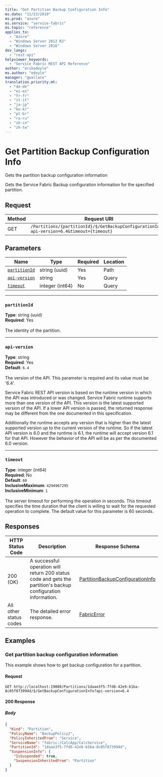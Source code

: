 ```yaml
---
title: "Get Partition Backup Configuration Info"
ms.date: "11/23/2019"
ms.prod: "azure"
ms.service: "service-fabric"
ms.topic: "reference"
applies_to: 
  - "Azure"
  - "Windows Server 2012 R2"
  - "Windows Server 2016"
dev_langs: 
  - "rest-api"
helpviewer_keywords: 
  - "Service Fabric REST API Reference"
author: "erikadoyle"
ms.author: "edoyle"
manager: "gwallace"
translation.priority.mt: 
  - "de-de"
  - "es-es"
  - "fr-fr"
  - "it-it"
  - "ja-jp"
  - "ko-kr"
  - "pt-br"
  - "ru-ru"
  - "zh-cn"
  - "zh-tw"
---
```

# Get Partition Backup Configuration Info
Gets the partition backup configuration information

Gets the Service Fabric Backup configuration information for the specified partition.


## Request
| Method | Request URI |
| ------ | ----------- |
| GET | `/Partitions/{partitionId}/$/GetBackupConfigurationInfo?api-version=6.4&timeout={timeout}` |


## Parameters
| Name | Type | Required | Location |
| --- | --- | --- | --- |
| [`partitionId`](#partitionid) | string (uuid) | Yes | Path |
| [`api-version`](#api-version) | string | Yes | Query |
| [`timeout`](#timeout) | integer (int64) | No | Query |

____
### `partitionId`
__Type__: string (uuid) <br/>
__Required__: Yes<br/>
<br/>
The identity of the partition.

____
### `api-version`
__Type__: string <br/>
__Required__: Yes<br/>
__Default__: `6.4` <br/>
<br/>
The version of the API. This parameter is required and its value must be '6.4'.

Service Fabric REST API version is based on the runtime version in which the API was introduced or was changed. Service Fabric runtime supports more than one version of the API. This version is the latest supported version of the API. If a lower API version is passed, the returned response may be different from the one documented in this specification.

Additionally the runtime accepts any version that is higher than the latest supported version up to the current version of the runtime. So if the latest API version is 6.0 and the runtime is 6.1, the runtime will accept version 6.1 for that API. However the behavior of the API will be as per the documented 6.0 version.


____
### `timeout`
__Type__: integer (int64) <br/>
__Required__: No<br/>
__Default__: `60` <br/>
__InclusiveMaximum__: `4294967295` <br/>
__InclusiveMinimum__: `1` <br/>
<br/>
The server timeout for performing the operation in seconds. This timeout specifies the time duration that the client is willing to wait for the requested operation to complete. The default value for this parameter is 60 seconds.

## Responses

| HTTP Status Code | Description | Response Schema |
| --- | --- | --- |
| 200 (OK) | A successful operation will return 200 status code and gets the partition's backup configuration information.<br/> | [PartitionBackupConfigurationInfo](sfclient-model-partitionbackupconfigurationinfo.md) |
| All other status codes | The detailed error response.<br/> | [FabricError](sfclient-model-fabricerror.md) |

## Examples

### Get partition backup configuration information

This example shows how to get backup configuration for a partition.

#### Request
```
GET http://localhost:19080/Partitions/1daae3f5-7fd6-42e9-b1ba-8c05f873994d/$/GetBackupConfigurationInfo?api-version=6.4
```

#### 200 Response
##### Body
```json
{
  "Kind": "Partition",
  "PolicyName": "BackupPolicy2",
  "PolicyInheritedFrom": "Service",
  "ServiceName": "fabric:/CalcApp/CalcService",
  "PartitionId": "1daae3f5-7fd6-42e9-b1ba-8c05f873994d",
  "SuspensionInfo": {
    "IsSuspended": true,
    "SuspensionInheritedFrom": "Partition"
  }
}
```

